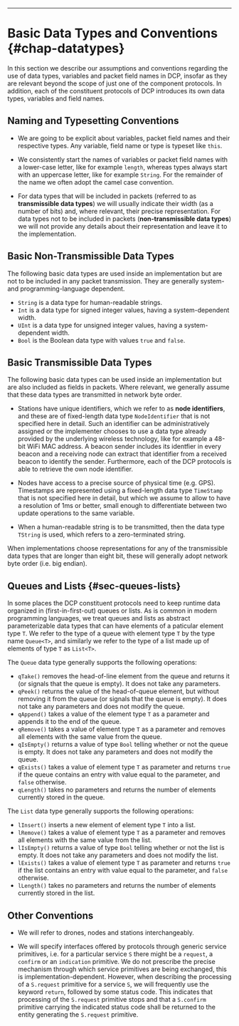 ---

# Basic Data Types and Conventions {#chap-datatypes}

In this section we describe our assumptions and conventions regarding
the use of data types, variables and packet field names in DCP,
insofar as they are relevant beyond the scope of just one of the
component protocols. In addition, each of the constituent protocols of
DCP introduces its own data types, variables and field names.


## Naming and Typesetting Conventions


- We are going to be explicit about variables, packet field names and
  their respective types. Any variable, field name or type is typeset
  like `this`.

- We consistently start the names of variables or packet field names
  with a lower-case letter, like for example `length`, whereas types
  always start with an uppercase letter, like for example
  `String`. For the remainder of the name we often adopt the camel
  case convention.

- For data types that will be included in packets (referred to as
  **transmissible data types**) we will usually indicate their width
  (as a number of bits) and, where relevant, their precise
  representation. For data types not to be included in packets
  (**non-transmissible data types**) we will not provide any details
  about their representation and leave it to the implementation.


## Basic Non-Transmissible Data Types

The following basic data types are used inside an implementation but
are not to be included in any packet transmission. They are generally
system- and programming-language dependent.

- `String` is a data type for human-readable strings.
- `Int` is a data type for signed integer values, having a
  system-dependent width.
- `UInt` is a data type for unsigned integer values, having a
  system-dependent width.
- `Bool` is the Boolean data type with values `true` and `false`.


## Basic Transmissible Data Types

The following basic data types can be used inside an implementation
but are also included as fields in packets. Where relevant, we
generally assume that these data types are transmitted in network byte
order.

- Stations have unique identifiers, which we refer to as **node
  identifiers**, and these are of fixed-length data type
  `NodeIdentifier` that is not specified here in detail. Such an
  identifier can be administratively assigned or the implementer
  chooses to use a data type already provided by the underlying
  wireless technology, like for example a 48-bit WiFi MAC address. A
  beacon sender includes its identfier in every beacon and a receiving
  node can extract that identifier from a received beacon to identify
  the sender. Furthermore, each of the DCP protocols is able to
  retrieve the own node identifier.

- Nodes have access to a precise source of physical time
  (e.g. GPS). Timestamps are represented using a fixed-length data
  type `TimeStamp` that is not specified here in detail, but which we
  assume to allow to have a resolution of 1ms or better, small enough
  to differentiate between two update operations to the same variable.

- When a human-readable string is to be transmitted, then the data
  type `TString` is used, which refers to a zero-terminated string.

When implementations choose representations for any of the
transmissible data types that are longer than eight bit, these will
generally adopt network byte order (i.e. big endian).


## Queues and Lists {#sec-queues-lists}

In some places the DCP constituent protocols need to keep runtime data
organized in (first-in-first-out) queues or lists. As is common in
modern programming languages, we treat queues and lists as abstract
parameterizable data types that can have elements of a paticular
element type `T`. We refer to the type of a queue with element type
`T` by the type name `Queue<T>`, and similarly we refer to the type of
a list made up of elements of type `T` as `List<T>`.

The `Queue` data type generally supports the following operations:

- `qTake()` removes the head-of-line element from the queue and
  returns it (or signals that the queue is empty). It does not 
  take any parameters.
- `qPeek()` returns the value of the head-of-queue element, but
  without removing it from the queue (or signals that the queue is
  empty). It does not take any parameters and does not modify the
  queue.
- `qAppend()` takes a value of the element type `T` as a parameter and
  appends it to the end of the queue.
- `qRemove()` takes a value of element type `T` as a parameter and
  removes all elements with the same value from the queue.
- `qIsEmpty()` returns a value of type `Bool`  telling whether or not
  the queue is empty. It does not take any parameters and does not
  modify the queue.
- `qExists()` takes a value of element type `T` as parameter and
  returns `true` if the queue contains an entry with value equal to
  the parameter, and `false` otherwise.
- `qLength()` takes no parameters and returns the number of elements
  currently stored in the queue.


The `List` data type generally supports the following operations:

- `lInsert()` inserts a new element of element type `T` into a list.
- `lRemove()` takes a value of element type `T` as a parameter and
  removes all elements with the same value from the list.
- `lIsEmpty()` returns a value of type `Bool` telling whether or not
  the list is empty. It does not take any parameters and does not
  modify the list.
- `lExists()` takes a value of element type `T` as parameter and
  returns `true` if the list contains an entry with value equal to
  the parameter, and `false` otherwise.
- `lLength()` takes no parameters and returns the number of elements
  currently stored in the list.
  

## Other Conventions

- We will refer to drones, nodes and stations interchangeably.

- We will specify interfaces offered by protocols through generic
  service primitives, i.e. for a particular service `S` there might be
  a `request`, a `confirm` or an `indication` primitive. We do not
  prescribe the precise mechanism through which service primitives are
  being exchanged, this is implementation-dependent. However, when
  describing the processing of a `S.request` primitive for a service
  `S`, we will frequently use the keyword `return`, followed by some
  status code. This indicates that processing of the `S.request`
  primitive stops and that a `S.confirm` primitive carrying the
  indicated status code shall be returned to the entity generating the
  `S.request` primitive.

